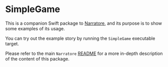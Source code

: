 # SimpleGame

This is a companion Swift package to [Narratore](https://github.com/broomburgo/Narratore), and its purpose is to show some examples of its usage.

You can try out the example story by running the `SimpleGame` executable target.

Please refer to the main `Narratore` [README](https://github.com/broomburgo/Narratore/blob/main/README.md) for a more in-depth description of the content of this package.
